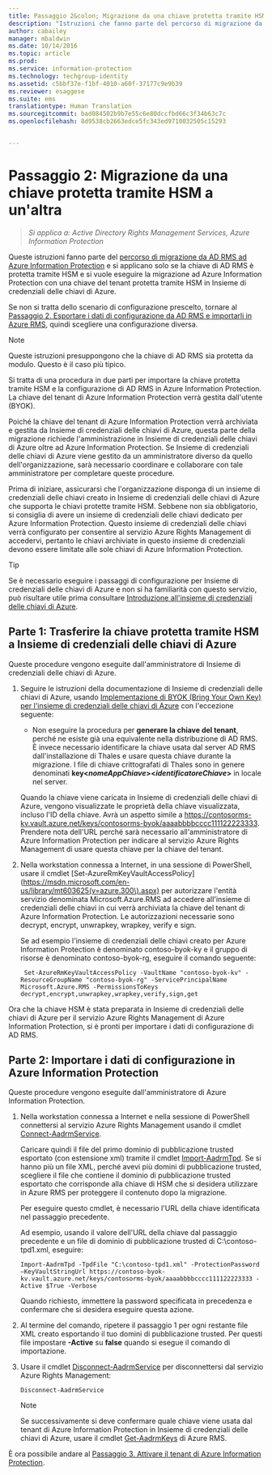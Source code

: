 ```yaml
---
title: Passaggio 2&colon; Migrazione da una chiave protetta tramite HSM a un&quot;altra| Azure Information Protection
description: "Istruzioni che fanno parte del percorso di migrazione da AD RMS ad Azure Information Protection e si applicano solo se la chiave di AD RMS è protetta tramite HSM e si vuole eseguire la migrazione ad Azure Information Protection con una chiave del tenant protetta tramite HSM in Insieme di credenziali delle chiavi di Azure."
author: cabailey
manager: mbaldwin
ms.date: 10/14/2016
ms.topic: article
ms.prod: 
ms.service: information-protection
ms.technology: techgroup-identity
ms.assetid: c5bbf37e-f1bf-4010-a60f-37177c9e9b39
ms.reviewer: esaggese
ms.suite: ems
translationtype: Human Translation
ms.sourcegitcommit: bad084502b9b7e55c6e80dccfbd66c3f34b63c7c
ms.openlocfilehash: 8d9538cb2663edce5fc343ed9710032505c15293


---
```


# Passaggio 2: Migrazione da una chiave protetta tramite HSM a un'altra

>*Si applica a: Active Directory Rights Management Services, Azure Information Protection*


Queste istruzioni fanno parte del [percorso di migrazione da AD RMS ad Azure Information Protection](migrate-from-ad-rms-to-azure-rms.md) e si applicano solo se la chiave di AD RMS è protetta tramite HSM e si vuole eseguire la migrazione ad Azure Information Protection con una chiave del tenant protetta tramite HSM in Insieme di credenziali delle chiavi di Azure. 

Se non si tratta dello scenario di configurazione prescelto, tornare al [Passaggio 2. Esportare i dati di configurazione da AD RMS e importarli in Azure RMS](migrate-from-ad-rms-phase1.md#step-2-export-configuration-data-from-ad-rms-and-import-it-to-azure-rms), quindi scegliere una configurazione diversa.

> [!NOTE]
> Queste istruzioni presuppongono che la chiave di AD RMS sia protetta da modulo. Questo è il caso più tipico. 

Si tratta di una procedura in due parti per importare la chiave protetta tramite HSM e la configurazione di AD RMS in Azure Information Protection. La chiave del tenant di Azure Information Protection verrà gestita dall'utente (BYOK).

Poiché la chiave del tenant di Azure Information Protection verrà archiviata e gestita da Insieme di credenziali delle chiavi di Azure, questa parte della migrazione richiede l'amministrazione in Insieme di credenziali delle chiavi di Azure oltre ad Azure Information Protection. Se Insieme di credenziali delle chiavi di Azure viene gestito da un amministratore diverso da quello dell'organizzazione, sarà necessario coordinare e collaborare con tale amministratore per completare queste procedure.

Prima di iniziare, assicurarsi che l'organizzazione disponga di un insieme di credenziali delle chiavi creato in Insieme di credenziali delle chiavi di Azure che supporta le chiavi protette tramite HSM. Sebbene non sia obbligatorio, si consiglia di avere un insieme di credenziali delle chiavi dedicato per Azure Information Protection. Questo insieme di credenziali delle chiavi verrà configurato per consentire al servizio Azure Rights Management di accedervi, pertanto le chiavi archiviate in questo insieme di credenziali devono essere limitate alle sole chiavi di Azure Information Protection.


> [!TIP]
> Se è necessario eseguire i passaggi di configurazione per Insieme di credenziali delle chiavi di Azure e non si ha familiarità con questo servizio, può risultare utile prima consultare [Introduzione all'insieme di credenziali delle chiavi di Azure](https://azure.microsoft.com/documentation/articles/key-vault-get-started/). 


## Parte 1: Trasferire la chiave protetta tramite HSM a Insieme di credenziali delle chiavi di Azure

Queste procedure vengono eseguite dall'amministratore di Insieme di credenziali delle chiavi di Azure.

1.  Seguire le istruzioni della documentazione di Insieme di credenziali delle chiavi di Azure, usando [Implementazione di BYOK (Bring Your Own Key) per l'insieme di credenziali delle chiavi di Azure](https://azure.microsoft.com/documentation/articles/key-vault-hsm-protected-keys/#implementing-bring-your-own-key-byok-for-azure-key-vault) con l'eccezione seguente:

    - Non eseguire la procedura per **generare la chiave del tenant**, perché ne esiste già una equivalente nella distribuzione di AD RMS. È invece necessario identificare la chiave usata dal server AD RMS dall'installazione di Thales e usare questa chiave durante la migrazione. I file di chiave crittografati di Thales sono in genere denominati **key<*nomeAppChiave*><*identificatoreChiave*>** in locale nel server.

    Quando la chiave viene caricata in Insieme di credenziali delle chiavi di Azure, vengono visualizzate le proprietà della chiave visualizzata, incluso l'ID della chiave. Avrà un aspetto simile a https://contosorms-kv.vault.azure.net/keys/contosorms-byok/aaaabbbbcccc111122223333. Prendere nota dell'URL perché sarà necessario all'amministratore di Azure Information Protection per indicare al servizio Azure Rights Management di usare questa chiave per la chiave del tenant.

2. Nella workstation connessa a Internet, in una sessione di PowerShell, usare il cmdlet [Set-AzureRmKeyVaultAccessPolicy](https://msdn.microsoft.com/en-us/library/mt603625(v=azure.300\).aspx) per autorizzare l'entità servizio denominata Microsoft.Azure.RMS ad accedere all'insieme di credenziali delle chiavi in cui verrà archiviata la chiave del tenant di Azure Information Protection. Le autorizzazioni necessarie sono decrypt, encrypt, unwrapkey, wrapkey, verify e sign.
    
    Se ad esempio l'insieme di credenziali delle chiavi creato per Azure Information Protection è denominato contoso-byok-ky e il gruppo di risorse è denominato contoso-byok-rg, eseguire il comando seguente:
    
        Set-AzureRmKeyVaultAccessPolicy -VaultName "contoso-byok-kv" -ResourceGroupName "contoso-byok-rg" -ServicePrincipalName Microsoft.Azure.RMS -PermissionsToKeys decrypt,encrypt,unwrapkey,wrapkey,verify,sign,get


Ora che la chiave HSM è stata preparata in Insieme di credenziali delle chiavi di Azure per il servizio Azure Rights Management di Azure Information Protection, si è pronti per importare i dati di configurazione di AD RMS.

## Parte 2: Importare i dati di configurazione in Azure Information Protection

Queste procedure vengono eseguite dall'amministratore di Azure Information Protection.

1.  Nella workstation connessa a Internet e nella sessione di PowerShell connettersi al servizio Azure Rights Management usando il cmdlet [Connect-AadrmService](https://msdn.microsoft.com/library/dn629415.aspx).
    
    Caricare quindi il file del primo dominio di pubblicazione trusted esportato (con estensione xml) tramite il cmdlet [Import-AadrmTpd](https://msdn.microsoft.com/library/dn857523.aspx). Se si hanno più un file XML, perché avevi più domini di pubblicazione trusted, scegliere il file che contiene il dominio di pubblicazione trusted esportato che corrisponde alla chiave di HSM che si desidera utilizzare in Azure RMS per proteggere il contenuto dopo la migrazione. 
    
    Per eseguire questo cmdlet, è necessario l'URL della chiave identificata nel passaggio precedente.
    
    Ad esempio, usando il valore dell'URL della chiave dal passaggio precedente e un file di dominio di pubblicazione trusted di C:\contoso-tpd1.xml, eseguire:
    
    ```
    Import-AadrmTpd -TpdFile "C:\contoso-tpd1.xml" -ProtectionPassword –KeyVaultStringUrl https://contoso-byok-kv.vault.azure.net/keys/contosorms-byok/aaaabbbbcccc111122223333 -Active $True -Verbose
    ```
    
    Quando richiesto, immettere la password specificata in precedenza e confermare che si desidera eseguire questa azione.

2.  Al termine del comando, ripetere il passaggio 1 per ogni restante file XML creato esportando il tuo domini di pubblicazione trusted. Per questi file impostare **-Active** su **false** quando si esegue il comando di importazione.  

3.  Usare il cmdlet [Disconnect-AadrmService](https://msdn.microsoft.com/library/azure/dn629416.aspx) per disconnettersi dal servizio Azure Rights Management:

    ```
    Disconnect-AadrmService
    ```

    > [!NOTE]
    > Se successivamente si deve confermare quale chiave viene usata dal tenant di Azure Information Protection in Insieme di credenziali delle chiavi di Azure, usare il cmdlet [Get-AadrmKeys](https://msdn.microsoft.com/library/dn629420.aspx) di Azure RMS.

È ora possibile andare al [Passaggio 3. Attivare il tenant di Azure Information Protection](migrate-from-ad-rms-phase1.md#step-3-activate-your-rms-tenant).




<!--HONumber=Oct16_HO4-->



